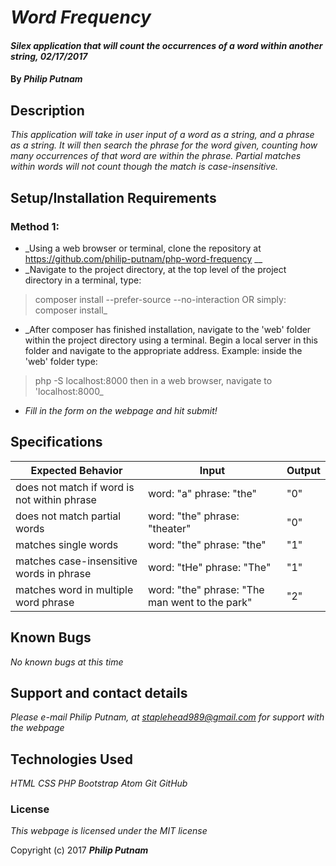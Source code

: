 # _Word Frequency_

#### _Silex application that will count the occurrences of a word within another string, 02/17/2017_

#### By _**Philip Putnam**_

## Description

_This application will take in user input of a word as a string, and a phrase as a string. It will then search the phrase for the word given, counting how many occurrences of that word are within the phrase. Partial matches within words will not count though the match is case-insensitive._

## Setup/Installation Requirements

### Method 1:
* _Using a web browser or terminal, clone the repository at https://github.com/philip-putnam/php-word-frequency __
* _Navigate to the project directory, at the top level of the project directory in a terminal, type:
> composer install --prefer-source --no-interaction
OR simply:
> composer install_
* _After composer has finished installation, navigate to the 'web' folder within the project directory using a terminal. Begin a local server in this folder and navigate to the appropriate address. Example: inside the 'web' folder type:
> php -S localhost:8000
then in a web browser, navigate to 'localhost:8000_
* _Fill in the form on the webpage and hit submit!_

## Specifications

| Expected Behavior | Input | Output |
| ----------------- | ----- | ------ |
| does not match if word is not within phrase | word: "a" phrase: "the" | "0" |
| does not match partial words | word: "the" phrase: "theater" | "0" |
| matches single words | word: "the" phrase: "the" | "1" |
| matches case-insensitive words in phrase | word: "tHe" phrase: "The" | "1" |
| matches word in multiple word phrase | word: "the" phrase: "The man went to the park" | "2" |

## Known Bugs

_No known bugs at this time_

## Support and contact details

_Please e-mail Philip Putnam, at staplehead989@gmail.com for support with the webpage_

## Technologies Used

_HTML_
_CSS_
_PHP_
_Bootstrap_
_Atom_
_Git_
_GitHub_

### License

*This webpage is licensed under the MIT license*

Copyright (c) 2017 **_Philip Putnam_**
